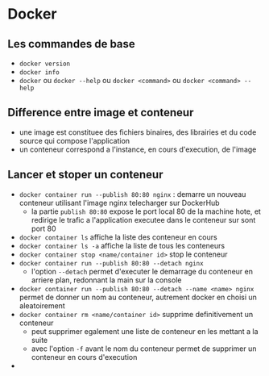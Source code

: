 # Docker

## Les commandes de base

- `docker version`
- `docker info`
- `docker` ou `docker --help` ou `docker <command>` ou `docker <command> --help`

## Difference entre image et conteneur

- une image est constituee des fichiers binaires, des librairies et du code source qui compose l'application
- un conteneur correspond a l'instance, en cours d'execution, de l'image

## Lancer et stoper un conteneur

- `docker container run --publish 80:80 nginx` : demarre un nouveau conteneur utilisant l'image nginx telecharger sur DockerHub
  - la partie `publish 80:80` expose le port local 80 de la machine hote, et redirige le trafic a l'application executee dans le conteneur sur sont port 80
- `docker container ls` affiche la liste des conteneur en cours
- `docker container ls -a` affiche la liste de tous les conteneurs
- `docker container stop <name/container id>` stop le conteneur
- `docker container run --publish 80:80 --detach nginx`
  - l'option `--detach` permet d'executer le demarrage du conteneur en arriere plan, redonnant la main sur la console
- `docker container run --publish 80:80 --detach --name <name> nginx` permet de donner un nom au conteneur, autrement docker en choisi un aleatoirement
- `docker container rm <name/container id>` supprime definitivement un conteneur
  - peut supprimer egalement une liste de conteneur en les mettant a la suite
  - avec l'option `-f` avant le nom du conteneur permet de supprimer un conteneur en cours d'execution
- 